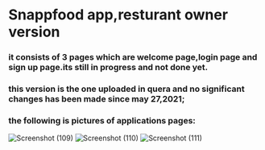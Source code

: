 # Snappfood app,resturant owner version 
### it consists of 3 pages which are welcome page,login page and sign up page.its still in progress and not done yet.
### this version is the one uploaded in quera and no significant changes has been made since may 27,2021;
### the following is pictures of applications pages:

![Screenshot (109)](https://user-images.githubusercontent.com/79962938/120590596-024d9a00-c450-11eb-83be-99558fc3f639.png)
![Screenshot (110)](https://user-images.githubusercontent.com/79962938/120590600-037ec700-c450-11eb-9c64-1476cee4c241.png)
![Screenshot (111)](https://user-images.githubusercontent.com/79962938/120590605-05488a80-c450-11eb-85a8-66bb64bd8534.png)
